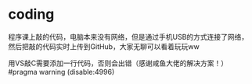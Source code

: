 # coding
程序课上敲的代码，电脑本来没有网络，但是通过手机USB的方式连接了网络，然后把敲的代码实时上传到GitHub，大家无聊可以看着玩玩ww

用VS敲C需要添加一行代码，否则会出错（感谢咸鱼大佬的解决方案！）
#pragma warning (disable:4996)
